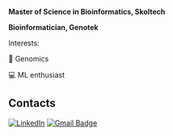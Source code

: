**Master of Science in Bioinformatics, Skoltech**

**Bioinformatician, Genotek**

Interests:

🧬 Genomics

💻 ML enthusiast

## Contacts
[![LinkedIn](https://img.shields.io/badge/LinkedIn--brightgreen?style=social&logo=LinkedIn)](https://www.linkedin.com/in/michil-trofimov-7a748a232/)
[![Gmail Badge](https://img.shields.io/badge/-trofimov.michil@gmail.com-c14438?style=flat-square&logo=Gmail&logoColor=white&link=mailto:trofimov.michil@gmail.com)](mailto:trofimov.michil@gmail.com)




